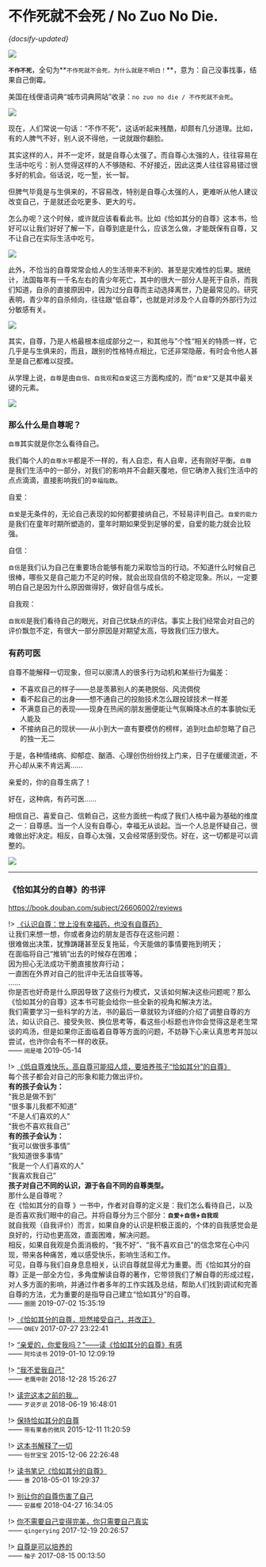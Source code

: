 # 不作死就不会死 / No Zuo No Die.

_{docsify-updated}_

![](images/no-zuo-no-die-1.jpg)

**`不作不死`**，全句为**`不作死就不会死，为什么就是不明白！`**，意为：自己没事找事，结果自己倒霉。

美国在线俚语词典“城市词典网站”收录：`no zuo no die / 不作死就不会死`。

![](images/no-zuo-no-die-5.jpg)

现在，人们常说一句话：“不作不死”，这话听起来残酷，却颇有几分道理。比如，有的人脾气不好，别人说不得他，一说就跟你翻脸。

其实这样的人，并不一定坏，就是自尊心太强了。而自尊心太强的人，往往容易在生活中吃亏：别人觉得这样的人不够随和、不好接近，因此这类人往往容易错过很多好的机会。俗话说，吃一堑，长一智。

但脾气毕竟是与生俱来的，不容易改，特别是自尊心太强的人，更难听从他人建议改变自己，于是就还会吃更多、更大的亏。

怎么办呢？这个时候，或许就应该看看此书。比如《恰如其分的自尊》这本书，恰好可以让我们好好了解一下，自尊到底是什么，应该怎么做，才能既保有自尊，又不让自己在实际生活中吃亏。

![](images/no-zuo-no-die-6.jpg)

此外，不恰当的自尊常常会给人的生活带来不利的、甚至是灾难性的后果。据统计，法国每年有一千名左右的青少年死亡，其中的很大一部分人是死于自杀，而我们知道，自杀的直接原因中，因为过分自尊而主动选择离世，乃是最常见的。研究表明，青少年的自杀倾向，往往跟“低自尊”，也就是对涉及个人自尊的外部行为过分敏感有关。

![](images/no-zuo-no-die-4.jpg)

其实，自尊，乃是人格最根本组成部分之一，和其他与”个性“相关的特质一样，它几乎是与生俱来的，而且，跟别的性格特点相比，它还非常隐蔽，有时会令他人甚至是自己都难以捉摸。

从学理上说，`自尊`是由`自信`、`自我观`和`自爱`这三方面构成的，而`”自爱“`又是其中最关键的元素。

![](images/no-zuo-no-die-3.jpg)

### 那么什么是自尊呢？

`自尊`其实就是你怎么看待自己。

我们每个人的`自尊水平`都是不一样的，有人自恋，有人自卑，还有刚好平衡。`自尊`是我们生活中的一部分，对我们的影响并不会翻天覆地，但它确渗入我们生活中的点点滴滴，直接影响我们的`幸福指数`。

自爱：

`自爱`是无条件的，无论自己表现的如何都要接纳自己，不轻易评判自己。`自爱的能力`是我们在童年时期所塑造的，童年时期如果受到足够的爱，自爱的能力就会比较强。

自信：

`自信`是我们认为自己在重要场合能够有能力采取恰当的行动。不知道什么时候自己很棒，哪些又是自己能力不足的时候，就会出现自信的不稳定现象。所以，一定要明白自己是因为什么原因做得好，做好自信与成长。

自我观：

`自我观`是我们看待自己的眼光，对自己优缺点的评估。事实上我们经常会对自己的评价飘忽不定，有很大一部分原因是对期望太高，导致我们压力很大。

### 有药可医

自尊不能解释一切现象，但可以廓清人的很多行为动机和某些行为偏差：

- 不喜欢自己的样子——总是羡慕别人的美艳脱俗、风流倜傥
- 看不起自己的出身——想不通自己的投胎技术怎么跟投球技术一样差
- 不满意自己的表现——现身在热闹的朋友圈便能让气氛瞬降冰点的本事貌似无人能及
- 不接纳自己的现状——从小到大一直有要模仿的榜样，追到吐血却忽略了自己的独一无二

于是，各种情绪病、抑郁症、酗酒、心理创伤纷纷找上门来，日子在缓缓流逝，不开心却从来不肯远离……

亲爱的，你的自尊生病了！

好在，这种病，有药可医……

相信自己、喜爱自己、信赖自己，这些方面统一构成了我们人格中最为基础的维度之一：自尊感。当一个人没有自尊心，幸福无从谈起。当一个人总是怀疑自己，很难做出好决定。相反，自尊心太强，又会经常感到受伤。好在，这一切都是可以调整的。

![](images/no-zuo-no-die-7.gif)


---

### 《恰如其分的自尊》的书评

https://book.douban.com/subject/26606002/reviews

!> [《认识自尊：世上没有幸福药，也没有自尊药》](https://book.douban.com/review/10180080/)<br>
让我们来想一想，你或者身边的朋友是否存在这些问题：<br>
很难做出决策，犹豫踌躇甚至反复拖延，今天能做的事情要拖到明天；<br>
在面临将自己“推销”出去的时候存在困难；<br>
因为担心无法成功干脆直接放弃行动；<br>
一直困在外界对自己的批评中无法自拔等等。<br>
……<br>
你是否也好奇是什么原因导致了这些行为模式，又该如何解决这些问题呢？那么《恰如其分的自尊》这本书可能会给你一些全新的视角和解决方法。<br>
我们需要学习一些科学的方法，书的最后一章就较为详细的介绍了调整自尊的方法，如认识自己、接受失败、换位思考等，看这些小标题也许你会觉得这是老生常谈的鸡汤，但是如果你正面临着自尊等方面的问题，不妨静下心来认真思考并加以尝试，也许你会有不一样的收获。<br>
—— `阅是喵` 2019-05-14 

!> [《低自尊难快乐，高自尊可能招人烦，要培养孩子“恰如其分”的自尊》](https://book.douban.com/review/10281540/)<br>
每个孩子都会对自己的形象和能力做出评价。<br>
**有的孩子会认为：**<br>
“我总是做不到”<br>
“很多事儿我都不知道”<br>
“不是人们喜欢的人”<br>
“我也不喜欢我自己”<br>
**有的孩子会认为：**<br>
“我可以做很多事情”<br>
“我知道很多事情”<br>
“我是一个人们喜欢的人”<br>
“我喜欢我自己”<br>
**孩子对自己不同的认识，源于各自不同的自尊类型。**<br>
那什么是自尊呢？<br>
在《恰如其分的自尊 》一书中，作者对自尊的定义是：我们怎么看待自己，以及是否喜欢我们眼中的自己。并将自尊分为三个部分：**`自爱`+`自信`+`自我观`**<br>
就自我观（自我评价）而言，如果自身的认识是积极正面的，个体的自我感觉会是良好的，行动也更高效，直面困难，解决问题。<br>
相反，如果自我观是负面消极的，“我不好”、“我不喜欢自己”的信念常在心中闪现，带来各种痛苦，难以感受快乐，影响生活和工作。<br>
可见，自尊与我们自身息息相关，认识自尊就显得尤为重要。而《恰如其分的自尊》正是一部全方位，多角度解读自尊的著作，它带领我们了解自尊的形成过程，对人多方面的影响，并通过作者多年的工作实践及总结，帮助人们找到调试和完善自尊的方法，尤为重要的是指导自己建立“恰如其分”的自尊。<br>
—— `圈圈` 2019-07-02 15:35:19 

!> [《恰如其分的自尊，坦然接受自己，并改正》](https://book.douban.com/review/8700252/)<br>
—— `ONEV` 2017-07-27 23:22:41

!> [“亲爱的，你爱我吗？”——读《恰如其分的自尊》有感](https://book.douban.com/review/9886072/)<br>
—— `阿玲读书` 2019-01-10 12:09:19

!> [“我不爱我自己”](https://book.douban.com/review/9855430/)<br>
—— `老鹰中尉` 2018-12-28 15:26:27

!> [读完这本之前的我...](https://book.douban.com/review/9441658/)<br>
—— `歹说歹说` 2018-06-19 16:48:01

!> [保持恰如其分的自尊](https://book.douban.com/review/7687373/)<br>
—— `带有果香的微风` 2015-12-11 11:20:59

!> [这本书解释了一切](https://book.douban.com/review/7683094/)<br>
—— `俗世宝宝` 2015-12-06 22:26:48

!> [读书笔记《恰如其分的自尊》](https://book.douban.com/review/9337616/)<br>
—— `善` 2018-05-01 19:29:37

!> [别让你的自尊伤害了自己](https://book.douban.com/review/9321866/)<br>
—— `安晨樱` 2018-04-27 16:34:05

!> [你不需要自己变得完美，你只需要自己真实](https://book.douban.com/review/8998971/)<br>
—— `qingerying` 2017-12-19 20:26:57

!> [自尊是可以培养的](https://book.douban.com/review/8750695/)<br>
—— `柚子` 2017-08-15 00:13:50
